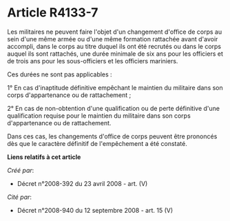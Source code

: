 # Article R4133-7

Les militaires ne peuvent faire l'objet d'un changement d'office de corps au sein d'une même armée ou d'une même formation
rattachée avant d'avoir accompli, dans le corps au titre duquel ils ont été recrutés ou dans le corps auquel ils sont
rattachés, une durée minimale de six ans pour les officiers et de trois ans pour les sous-officiers et les officiers
mariniers.

Ces durées ne sont pas applicables :

1° En cas d'inaptitude définitive empêchant le maintien du militaire dans son corps d'appartenance ou de rattachement ;

2° En cas de non-obtention d'une qualification ou de perte définitive d'une qualification requise pour le maintien du
militaire dans son corps d'appartenance ou de rattachement.

Dans ces cas, les changements d'office de corps peuvent être prononcés dès que le caractère définitif de l'empêchement a été
constaté.

**Liens relatifs à cet article**

_Créé par_:

  - Décret n°2008-392 du 23 avril 2008 - art. (V)

_Cité par_:

  - Décret n°2008-940 du 12 septembre 2008 - art. 15 (V)
